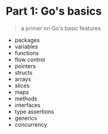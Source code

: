 # Part 1: Go's basics
> a primer on Go's basic features

+ packages
+ variables
+ functions
+ flow control
+ pointers
+ structs
+ arrays
+ slices
+ maps
+ methods
+ interfaces
+ type assertions
+ generics
+ concurrency